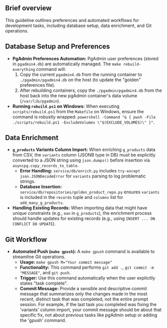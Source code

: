 ## Brief overview
This guideline outlines preferences and automated workflows for development tasks, including database setup, data enrichment, and Git operations.

## Database Setup and Preferences
-   **PgAdmin Preferences Automation:** PgAdmin user preferences (stored in `pgadmin4.db`) are automatically managed. The `make rebuild-everything` command will:
    1.  Copy the current `pgadmin4.db` from the running container to `./pgadmin/pgadmin4.db` on the host (to update the "golden" preferences file).
    2.  After rebuilding containers, copy the `./pgadmin/pgadmin4.db` from the host back into the new pgAdmin container's data volume (`/var/lib/pgadmin`).
-   **Running `rebuild.ps1` on Windows:** When executing `scripts/rebuild.ps1` from the `Makefile` on Windows, ensure the command is robustly wrapped: `powershell -Command "& { pwsh -File ./scripts/rebuild.ps1 -ExcludeVolumes \"$(EXCLUDE_VOLUMES)\" }"`.

## Data Enrichment
-   **`g_products` Variants Column Import:** When enriching `g_products` data from CSV, the `variants` column (JSONB type in DB) must be explicitly converted to a JSON string using `json.dumps()` before insertion via `asyncpg.copy_records_to_table`.
    -   **Error Handling:** `service/db/enrich.py` includes `try-except json.JSONDecodeError` for `variants` parsing to log problematic strings.
    -   **Database Insertion:** `service/db/repositories/golden_product_repo.py` ensures `variants` is included in the `records` tuple and `columns` list for `add_many_g_products`.
-   **Handling Existing Records:** When importing data that might have unique constraints (e.g., `ean` in `g_products`), the enrichment process should handle updates for existing records (e.g., using `INSERT ... ON CONFLICT DO UPDATE`).

## Git Workflow
-   **Automated Push (`make gpush`):** A `make gpush` command is available to streamline Git operations.
    -   **Usage:** `make gpush M="Your commit message"`
    -   **Functionality:** This command performs `git add .`, `git commit -m "MESSAGE"`, and `git push`.
    -   **Trigger:** Use this command automatically when the user explicitly states "task complete".
    -   **Commit Message:** Provide a sensible and descriptive commit message that summarizes only the changes made in the most recent, distinct task that was completed, not the entire prompt session. For example, if the last task you completed was fixing the 'variants' column import, your commit message should be about that specific fix, not about previous tasks like pgAdmin setup or adding the 'gpush' command.
